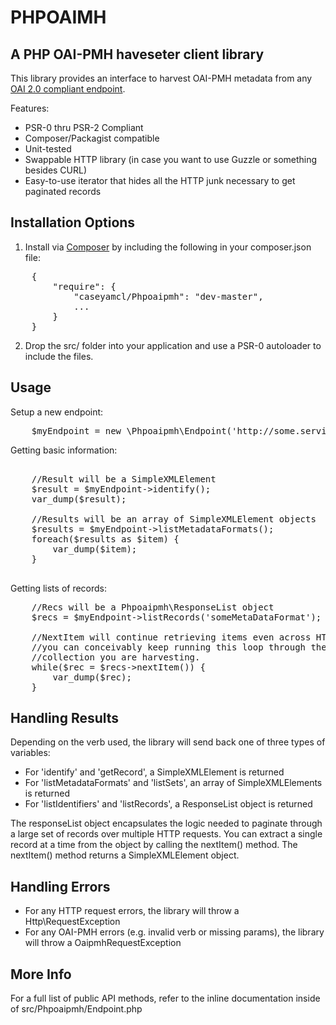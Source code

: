 PHPOAIMH
========

A PHP OAI-PMH haveseter client library
--------------------------------------

This library provides an interface to harvest OAI-PMH metadata
from any [OAI 2.0 compliant endpoint](http://www.openarchives.org/OAI/openarchivesprotocol.html#ListMetadataFormats).

Features:
* PSR-0 thru PSR-2 Compliant
* Composer/Packagist compatible
* Unit-tested
* Swappable HTTP library (in case you want to use Guzzle or something besides CURL)
* Easy-to-use iterator that hides all the HTTP junk necessary to get paginated records


Installation Options
--------------------
1. Install via [Composer](http://getcomposer.org/) by including the following in your composer.json file: 
<pre>
    {
        "require": {
            "caseyamcl/Phpoaipmh": "dev-master",
            ...
        }
    }
</pre>
2. Drop the src/ folder into your application and use a PSR-0 autoloader to include the files.


Usage
-----
Setup a new endpoint:
<pre>
    $myEndpoint = new \Phpoaipmh\Endpoint('http://some.service.com/oai');
</pre>

Getting basic information:
<pre>

    //Result will be a SimpleXMLElement
    $result = $myEndpoint->identify();
    var_dump($result);

    //Results will be an array of SimpleXMLElement objects
    $results = $myEndpoint->listMetadataFormats();
    foreach($results as $item) {
        var_dump($item);
    }

</pre>

Getting lists of records:
<pre>
    //Recs will be a Phpoaipmh\ResponseList object
    $recs = $myEndpoint->listRecords('someMetaDataFormat');

    //NextItem will continue retrieving items even across HTTP requests,
    //you can conceivably keep running this loop through the *entire*
    //collection you are harvesting.
    while($rec = $recs->nextItem()) {
        var_dump($rec);
    }
</pre>


Handling Results
----------------
Depending on the verb used, the library will send back one of three types of
variables:

* For 'identify' and 'getRecord', a SimpleXMLElement is returned
* For 'listMetadataFormats' and 'listSets', an array of SimpleXMLElements is returned
* For 'listIdentifiers' and 'listRecords', a ResponseList object is returned

The responseList object encapsulates the logic needed to paginate through a large set
of records over multiple HTTP requests.  You can extract a single record at a time from
the object by calling the nextItem() method.  The nextItem() method returns a SimpleXMLElement
object.


Handling Errors
---------------
* For any HTTP request errors, the library will throw a Http\RequestException
* For any OAI-PMH errors (e.g. invalid verb or missing params), the library will throw a OaipmhRequestException


More Info
---------
For a full list of public API methods, refer to the inline documentation inside
of src/Phpoaipmh/Endpoint.php